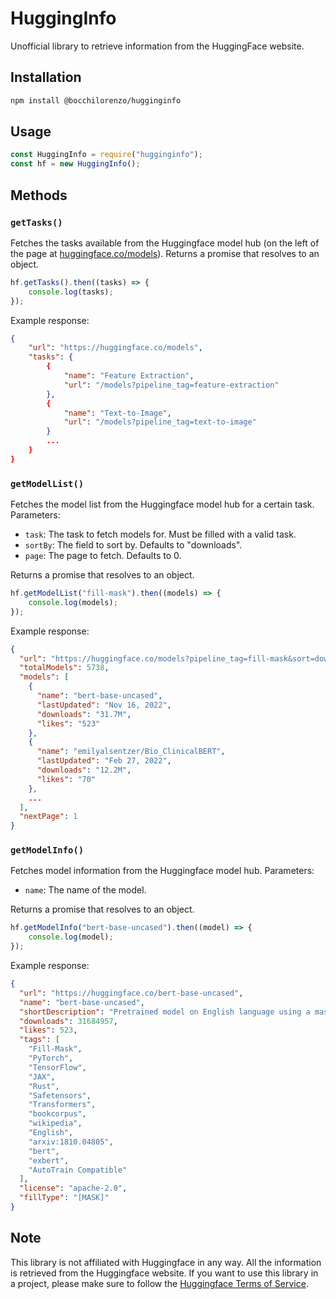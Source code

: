 # HuggingInfo

Unofficial library to retrieve information from the HuggingFace website.

## Installation

```bash
npm install @bocchilorenzo/hugginginfo
```

## Usage

```js
const HuggingInfo = require("hugginginfo");
const hf = new HuggingInfo();
```

## Methods

### `getTasks()`

Fetches the tasks available from the Huggingface model hub (on the left of the page at [huggingface.co/models](https://huggingface.co/models)). Returns a promise that resolves to an object.

```js
hf.getTasks().then((tasks) => {
    console.log(tasks);
});
```

Example response:

```json
{
    "url": "https://huggingface.co/models",
    "tasks": {
        {
            "name": "Feature Extraction",
            "url": "/models?pipeline_tag=feature-extraction"
        },
        {
            "name": "Text-to-Image",
            "url": "/models?pipeline_tag=text-to-image"
        }
        ...
    }
}
```

### `getModelList()`

Fetches the model list from the Huggingface model hub for a certain task. Parameters:

-   `task`: The task to fetch models for. Must be filled with a valid task.
-   `sortBy`: The field to sort by. Defaults to "downloads".
-   `page`: The page to fetch. Defaults to 0.

Returns a promise that resolves to an object.

```js
hf.getModelList("fill-mask").then((models) => {
    console.log(models);
});
```

Example response:

```json
{
  "url": "https://huggingface.co/models?pipeline_tag=fill-mask&sort=downloads&p=0",
  "totalModels": 5738,
  "models": [
    {
      "name": "bert-base-uncased",
      "lastUpdated": "Nov 16, 2022",
      "downloads": "31.7M",
      "likes": "523"
    },
    {
      "name": "emilyalsentzer/Bio_ClinicalBERT",
      "lastUpdated": "Feb 27, 2022",
      "downloads": "12.2M",
      "likes": "70"
    },
    ...
  ],
  "nextPage": 1
}
```

### `getModelInfo()`

Fetches model information from the Huggingface model hub. Parameters:
- `name`: The name of the model.

Returns a promise that resolves to an object.

```js
hf.getModelInfo("bert-base-uncased").then((model) => {
    console.log(model);
});
```

Example response:

```json
{
  "url": "https://huggingface.co/bert-base-uncased",
  "name": "bert-base-uncased",
  "shortDescription": "Pretrained model on English language using a masked language modeling (MLM) objective. It was introduced in this paper and first released in this repository. This model is uncased: it does not make a difference between english and English.",
  "downloads": 31684957,
  "likes": 523,
  "tags": [
    "Fill-Mask",
    "PyTorch",
    "TensorFlow",
    "JAX",
    "Rust",
    "Safetensors",
    "Transformers",
    "bookcorpus",
    "wikipedia",
    "English",
    "arxiv:1810.04805",
    "bert",
    "exbert",
    "AutoTrain Compatible"
  ],
  "license": "apache-2.0",
  "fillType": "[MASK]"
}
```

## Note

This library is not affiliated with Huggingface in any way. All the information is retrieved from the Huggingface website. If you want to use this library in a project, please make sure to follow the [Huggingface Terms of Service](https://huggingface.co/terms-of-service).
